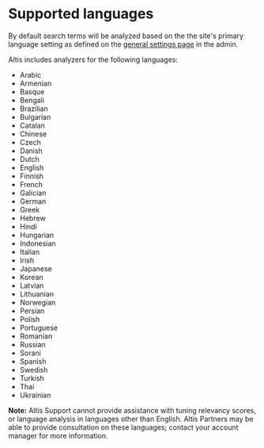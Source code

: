 # Supported languages

By default search terms will be analyzed based on the the site's primary language setting as defined on the [general settings page](internal://admin/options-general.php) in the admin.

Altis includes analyzers for the following languages:

- Arabic
- Armenian
- Basque
- Bengali
- Brazilian
- Bulgarian
- Catalan
- Chinese
- Czech
- Danish
- Dutch
- English
- Finnish
- French
- Galician
- German
- Greek
- Hebrew
- Hindi
- Hungarian
- Indonesian
- Italian
- Irish
- Japanese
- Korean
- Latvian
- Lithuanian
- Norwegian
- Persian
- Polish
- Portuguese
- Romanian
- Russian
- Sorani
- Spanish
- Swedish
- Turkish
- Thai
- Ukrainian

**Note:** Altis Support cannot provide assistance with tuning relevancy scores, or language analysis in languages other than English. Altis Partners may be able to provide consultation on these languages; contact your account manager for more information.
